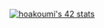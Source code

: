 [![hoakoumi's 42 stats](https://badge.mediaplus.ma/binary/hoakoumi)](https://github.com/oakoudad/badge42)

